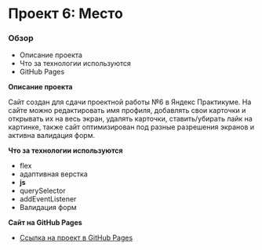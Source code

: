# Проект 6: Место

### Обзор
* Описание проекта
* Что за технологии используются
* GitHub Pages

**Описание проекта**

Сайт создан для сдачи проектной работы №6 в Яндекс Практикуме.
На сайте можно редактировать имя профиля, добавлять свои карточки и открывать их на весь экран, удалять карточки, ставить/убирать лайк на картинке, также сайт оптимизирован под разные разрешения экранов и активна валидация форм.

**Что за технологии используются**

* flex
* адаптивная верстка
* **js**
* querySelector
* addEventListener
* Валидация форм

**Сайт на GitHub Pages**

* [Ссылка на проект в GitHub Pages](https://komubosu.github.io/mesto/)